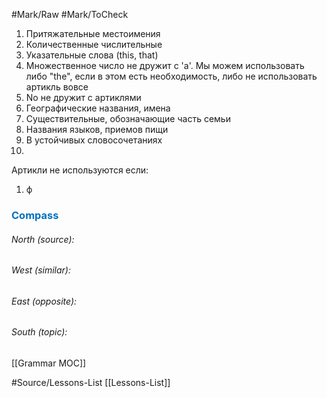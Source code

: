 #Mark/Raw #Mark/ToCheck 
1) Притяжательные местоимения
2) Количественные числительные
3) Указательные слова (this, that)
4) Множественное число не дружит с 'a'. Мы можем использовать либо "thе", если в этом есть необходимость, либо не использовать артикль вовсе
5) No не дружит с артиклями
6) Географические названия, имена
7) Существительные, обозначающие часть семьи
8) Названия языков, приемов пищи
9) В устойчивых словосочетаниях
10) 

Артикли не используются если:
1) ф



### <span style="color:#0070c0">Compass</span>
###### North (source):


###### West (similar):


###### East (opposite):


###### South (topic):
[[Grammar MOC]]


#Source/Lessons-List [[Lessons-List]]